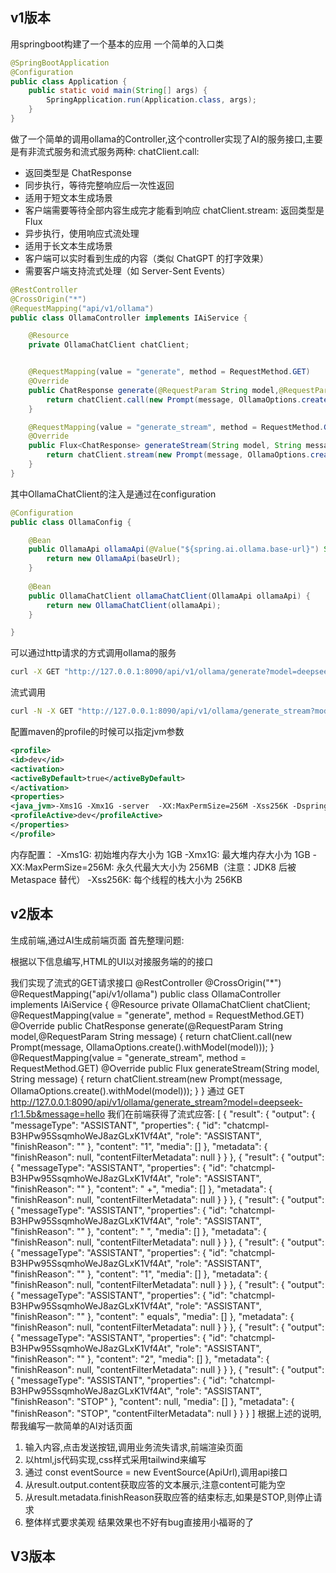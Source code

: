 ## v1版本
用springboot构建了一个基本的应用
一个简单的入口类
```java
@SpringBootApplication
@Configuration
public class Application {
    public static void main(String[] args) {
        SpringApplication.run(Application.class, args);
    }
}
```

做了一个简单的调用ollama的Controller,这个controller实现了AI的服务接口,主要是有非流式服务和流式服务两种:
chatClient.call:
* 返回类型是 ChatResponse
* 同步执行，等待完整响应后一次性返回
* 适用于短文本生成场景
* 客户端需要等待全部内容生成完才能看到响应
chatClient.stream:
返回类型是 Flux<ChatResponse>
* 异步执行，使用响应式流处理
* 适用于长文本生成场景
* 客户端可以实时看到生成的内容（类似 ChatGPT 的打字效果）
* 需要客户端支持流式处理（如 Server-Sent Events）


```java
@RestController
@CrossOrigin("*")
@RequestMapping("api/v1/ollama")
public class OllamaController implements IAiService {

    @Resource
    private OllamaChatClient chatClient;


    @RequestMapping(value = "generate", method = RequestMethod.GET)
    @Override
    public ChatResponse generate(@RequestParam String model,@RequestParam String message) {
        return chatClient.call(new Prompt(message, OllamaOptions.create().withModel(model)));
    }

    @RequestMapping(value = "generate_stream", method = RequestMethod.GET)
    @Override
    public Flux<ChatResponse> generateStream(String model, String message) {
        return chatClient.stream(new Prompt(message, OllamaOptions.create().withModel(model)));
    }
}
```
其中OllamaChatClient的注入是通过在configuration

```java
@Configuration
public class OllamaConfig {

    @Bean
    public OllamaApi ollamaApi(@Value("${spring.ai.ollama.base-url}") String baseUrl) {
        return new OllamaApi(baseUrl);
    }
    
    @Bean
    public OllamaChatClient ollamaChatClient(OllamaApi ollamaApi) {
        return new OllamaChatClient(ollamaApi);
    }

}

```
可以通过http请求的方式调用ollama的服务
```bash
curl -X GET "http://127.0.0.1:8090/api/v1/ollama/generate?model=deepseek-r1:1.5b&message=hello"
```
流式调用
```bash
curl -N -X GET "http://127.0.0.1:8090/api/v1/ollama/generate_stream?model=deepseek-r1:1.5b&message=hello"
```

配置maven的profile的时候可以指定jvm参数
```xml
<profile>
<id>dev</id>
<activation>
<activeByDefault>true</activeByDefault>
</activation>
<properties>
<java_jvm>-Xms1G -Xmx1G -server  -XX:MaxPermSize=256M -Xss256K -Dspring.profiles.active=test -XX:+DisableExplicitGC -XX:+UseG1GC  -XX:LargePageSizeInBytes=128m -XX:+UseFastAccessorMethods -XX:+HeapDumpOnOutOfMemoryError -XX:HeapDumpPath=/export/Logs/xfg-frame-archetype-lite-boot -Xloggc:/export/Logs/xfg-frame-archetype-lite-boot/gc-xfg-frame-archetype-lite-boot.log -XX:+PrintGCDetails -XX:+PrintGCDateStamps</java_jvm>
<profileActive>dev</profileActive>
</properties>
</profile>
```

内存配置：
-Xms1G: 初始堆内存大小为 1GB
-Xmx1G: 最大堆内存大小为 1GB
-XX:MaxPermSize=256M: 永久代最大大小为 256MB（注意：JDK8 后被 Metaspace 替代）
-Xss256K: 每个线程的栈大小为 256KB



## v2版本 
生成前端,通过AI生成前端页面
首先整理问题:

根据以下信息编写,HTML的UI以对接服务端的的接口

我们实现了流式的GET请求接口
@RestController
@CrossOrigin("*")
@RequestMapping("api/v1/ollama")
public class OllamaController implements IAiService {
    @Resource
    private OllamaChatClient chatClient;
    @RequestMapping(value = "generate", method = RequestMethod.GET)
    @Override
    public ChatResponse generate(@RequestParam String model,@RequestParam String message) {
        return chatClient.call(new Prompt(message, OllamaOptions.create().withModel(model)));
    }
    @RequestMapping(value = "generate_stream", method = RequestMethod.GET)
    @Override
    public Flux<ChatResponse> generateStream(String model, String message) {
        return chatClient.stream(new Prompt(message, OllamaOptions.create().withModel(model)));
    }
}
通过 GET  http://127.0.0.1:8090/api/v1/ollama/generate_stream?model=deepseek-r1:1.5b&message=hello
我们在前端获得了流式应答:
[
{
"result": {
"output": {
"messageType": "ASSISTANT",
"properties": {
"id": "chatcmpl-B3HPw95SsqmhoWeJ8azGLxK1Vf4At",
"role": "ASSISTANT",
"finishReason": ""
},
"content": "1",
"media": []
},
"metadata": {
"finishReason": null,
"contentFilterMetadata": null
}
}
},
{
"result": {
"output": {
"messageType": "ASSISTANT",
"properties": {
"id": "chatcmpl-B3HPw95SsqmhoWeJ8azGLxK1Vf4At",
"role": "ASSISTANT",
"finishReason": ""
},
"content": " +",
"media": []
},
"metadata": {
"finishReason": null,
"contentFilterMetadata": null
}
}
},
{
"result": {
"output": {
"messageType": "ASSISTANT",
"properties": {
"id": "chatcmpl-B3HPw95SsqmhoWeJ8azGLxK1Vf4At",
"role": "ASSISTANT",
"finishReason": ""
},
"content": " ",
"media": []
},
"metadata": {
"finishReason": null,
"contentFilterMetadata": null
}
}
},
{
"result": {
"output": {
"messageType": "ASSISTANT",
"properties": {
"id": "chatcmpl-B3HPw95SsqmhoWeJ8azGLxK1Vf4At",
"role": "ASSISTANT",
"finishReason": ""
},
"content": "1",
"media": []
},
"metadata": {
"finishReason": null,
"contentFilterMetadata": null
}
}
},
{
"result": {
"output": {
"messageType": "ASSISTANT",
"properties": {
"id": "chatcmpl-B3HPw95SsqmhoWeJ8azGLxK1Vf4At",
"role": "ASSISTANT",
"finishReason": ""
},
"content": " equals",
"media": []
},
"metadata": {
"finishReason": null,
"contentFilterMetadata": null
}
}
},
{
"result": {
"output": {
"messageType": "ASSISTANT",
"properties": {
"id": "chatcmpl-B3HPw95SsqmhoWeJ8azGLxK1Vf4At",
"role": "ASSISTANT",
"finishReason": ""
},
"content": "2",
"media": []
},
"metadata": {
"finishReason": null,
"contentFilterMetadata": null
}
}
},
{
"result": {
"output": {
"messageType": "ASSISTANT",
"properties": {
"id": "chatcmpl-B3HPw95SsqmhoWeJ8azGLxK1Vf4At",
"role": "ASSISTANT",
"finishReason": "STOP"
},
"content": null,
"media": []
},
"metadata": {
"finishReason": "STOP",
"contentFilterMetadata": null
}
}
}
]
根据上述的说明,帮我编写一款简单的AI对话页面
1. 输入内容,点击发送按钮,调用业务流失请求,前端渲染页面
2. 以html,js代码实现,css样式采用tailwind来编写
3. 通过 const eventSource = new EventSource(ApiUrl),调用api接口
4. 从result.output.content获取应答的文本展示,注意content可能为空
5. 从result.metadata.finishReason获取应答的结束标志,如果是STOP,则停止请求
6. 整体样式要求美观
结果效果也不好有bug直接用小福哥的了

## V3版本

